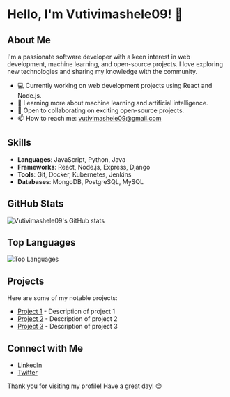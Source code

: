 # Hello, I'm Vutivimashele09! 👋

## About Me
I'm a passionate software developer with a keen interest in web development, machine learning, and open-source projects. I love exploring new technologies and sharing my knowledge with the community.

- 💻 Currently working on web development projects using React and Node.js.
- 🌱 Learning more about machine learning and artificial intelligence.
- 🔧 Open to collaborating on exciting open-source projects.
- 📫 How to reach me: [vutivimashele09@gmail.com](mailto:vutivimashele09@gmail.com)

## Skills
- **Languages**: JavaScript, Python, Java
- **Frameworks**: React, Node.js, Express, Django
- **Tools**: Git, Docker, Kubernetes, Jenkins
- **Databases**: MongoDB, PostgreSQL, MySQL

## GitHub Stats
![Vutivimashele09's GitHub stats](https://github-readme-stats.vercel.app/api?username=Vutivimashele09&show_icons=true&count_private=true&theme=radical)

## Top Languages
![Top Languages](https://github-readme-stats.vercel.app/api/top-langs/?username=Vutivimashele09&layout=compact&theme=radical)

## Projects
Here are some of my notable projects:
- [Project 1](https://github.com/Vutivimashele09/project1) - Description of project 1
- [Project 2](https://github.com/Vutivimashele09/project2) - Description of project 2
- [Project 3](https://github.com/Vutivimashele09/project3) - Description of project 3

## Connect with Me
- [LinkedIn](https://www.linkedin.com/in/vutivimashele09)
- [Twitter](https://twitter.com/vutivimashele09)

Thank you for visiting my profile! Have a great day! 😊
